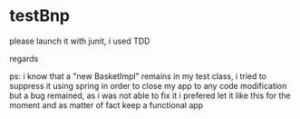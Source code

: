# testBnp

please launch it with junit, i used TDD

regards

ps: i know that a "new BasketImpl" remains in my test class, i tried to suppress it using spring in
order to close my app to any code modification but a bug remained, as i was not able to fix it i prefered 
let it like this for the moment and as matter of fact keep a functional app 
